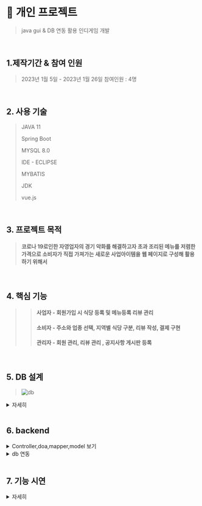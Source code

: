 # 📌 개인 프로젝트
> java gui & DB 연동 활용 인디게임 개발

</br>

## 1.제작기간 & 참여 인원
> 2023년 1월 5일 - 2023년 1월 26일
> 참여인원 : 4명


</br>

## 2. 사용 기술
> JAVA 11
> 
> Spring Boot
> 
> MYSQL 8.0
> 
> IDE - ECLIPSE
> 
> MYBATIS
> 
> JDK
> 
> vue.js

</br>

## 3. 프로젝트 목적
> #### 코로나 19로인한 자영업자의 경기 악화를 해결하고자 초과 조리된 메뉴를 저렴한 가격으로 소비자가 직접 가져가는 새로운 사업아이템을 웹 페이지로 구성해 활용하기 위해서

</br>

## 4. 핵심 기능
>> #### 사업자 - 회원가입 시 식당 등록 및 메뉴등록 리뷰 관리
>> #### 소비자 - 주소와 업종 선택, 지역별 식당 구분, 리뷰 작성, 결제 구현
>> #### 관리자 - 회원 관리, 리뷰 관리 , 공지사항 게시판 등록

</br>

## 5. DB 설계

>![db](https://github.com/sacsry/testSample/assets/122505474/30eeac0e-c430-4d16-b4dd-9096271990e3)
<details>
    <summary>자세히</summary>
 
>![db1](https://github.com/sacsry/testSample/assets/122505474/83c738e6-3ab7-4ea9-a51d-2bd3894a43a4)
>
![db2](https://github.com/sacsry/testSample/assets/122505474/ed19157a-69b6-49f6-be11-1be0327391c8)
>![db3](https://github.com/sacsry/testSample/assets/122505474/c158a22d-a3a7-4cd9-8bf1-8ecbc2d28369)
![db4](https://github.com/sacsry/testSample/assets/122505474/2c07cbc7-f9ba-4166-ad40-04cad39cbcb4)
![db5](https://github.com/sacsry/testSample/assets/122505474/1d74ed03-e5ff-4c9d-9498-c78b005e325a)
![db6](https://github.com/sacsry/testSample/assets/122505474/9d1f34a5-6c5f-46a8-b3e6-c016d10c8e64)

  
</details>

</br>

## 6. backend
<details>
    <summary>Controller,doa,mapper,model 보기</summary>
  
📌[코드 보기](https://github.com/yeggse/team/tree/7bf527c0c34b3e076e2bfd0d5ff28693ddeaf599/teamp/src/main/java/com/example/demo)
  
</details>

<details>
    <summary>db 연동</summary>
  
📌[XML](https://github.com/yeggse/team/tree/7bf527c0c34b3e076e2bfd0d5ff28693ddeaf599/teamp/src/main/resources)
  
</details>

</br>

## 7. 기능 시연

> 
<details>
    <summary>자세히</summary>


> 📌[결제 구현 시연](https://blog.naver.com/leehv1234/223029056834) 📌[코드 보기](https://github.com/yeggse/team/blob/7bf527c0c34b3e076e2bfd0d5ff28693ddeaf599/teamp/src/main/webapp/WEB-INF/web_store/payment.jsp)
>
> 📌[게시판 구현 시연](https://blog.naver.com/leehv1234/223091293776)
  (https://github.com/yeggse/team/tree/7bf527c0c34b3e076e2bfd0d5ff28693ddeaf599/teamp/src/main/webapp/WEB-INF/web_board)
>
</details>



</br>


